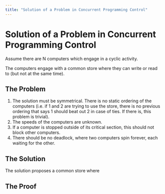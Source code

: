 ```yaml
---
title: "Solution of a Problem in Concurrent Programming Control"
---
```


# Solution of a Problem in Concurrent Programming Control

Assume there are N computers which engage in a cyclic activity.

The computers engage with a common store where they can write or read to (but not at the same time).

## The Problem

1. The solution must be symmetrical. There is no static ordering of the computers (i.e. if 1 and 2 are trying to use the store, there is no previous ordering that says 1 should beat out 2 in case of ties. If there is, this problem is trivial).
2. The speeds of the computers are unknown.
3. If a computer is stopped outside of its critical section, this should not block other computers.
4. There should be no deadlock, where two computers spin forever, each waiting for the other.

## The Solution

The solution proposes a common store where

## The Proof

